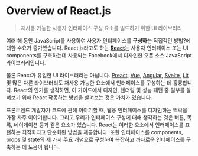 # **Overview of React.js**

> 재사용 가능한 사용자 인터페이스 구성 요소를 빌드하기 위한 UI 라이브러리

여러 해 동안 JavaScript를 사용하여 사용자 인터페이스를 **구성하는** 직접적인 방법?에 대한 수요가 증가했습니다. React.js라고도 하는 [**React**](https://reactjs.org/)는 사용자 인터페이스 또는 UI components를 구축하는데 사용되는 Facebook에서 디자인한 오픈 소스 JavaScript 라이브러리입니다.

물론 React가 유일한 UI 라이브러리는 아닙니다. [Preact](https://preactjs.com/?lang=kr), [Vue](https://kr.vuejs.org/v2/guide/index.html), [Angular](https://angular.kr/), [Svelte](https://svelte.dev/), [Lit](https://lit.dev/) 및 많은 다른 라이브러리도 재사용 가능한 요소에서 인터페이스를 구성하는 데 훌륭합니다. React의 인기를 생각하면, 이 가이드에서 디자인, 렌더링 및 성능 패턴 중 일부를 살펴보기 위해 React 작동하는 방법을 살펴보는 것은 가치가 있습니다.

프론트엔드 개발자가 코드에 관해 이야기할 때, 웹용 인터페이스를 디자인하는 맥락을 가장 자주 이야기합니다. 그리고 우리가 인터페이스 구성에 대해 생각하는 것은 버튼, 목록, 네이게이션 등과 같은 요소가 있습니다. React는 이러한 요소에서 인터페이스를 표현하는 최적화되고 단순화된 방법을 제공합니다. 또한 인터페이스를 components, props 및 state의 세 가지 주요 개념으로 구성하여 복잡하고 까다로운 인터페이스를 구축하는 데 도움이 됩니다.
